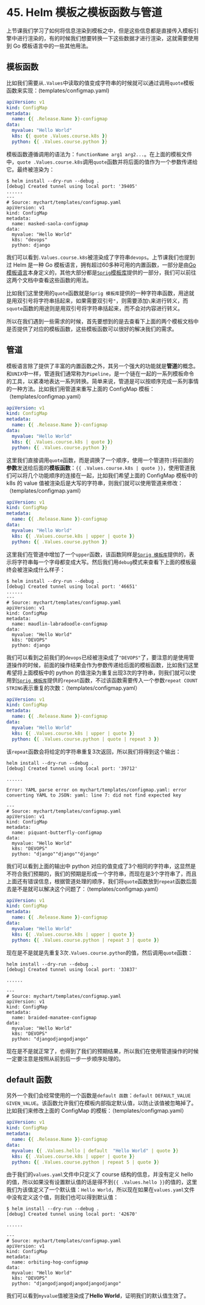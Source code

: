 # 45. Helm 模板之模板函数与管道
上节课我们学习了如何将信息渲染到模板之中，但是这些信息都是直接传入模板引擎中进行渲染的，有的时候我们想要转换一下这些数据才进行渲染，这就需要使用到 Go 模板语言中的一些其他用法。

## 模板函数
比如我们需要从`.Values`中读取的值变成字符串的时候就可以通过调用`quote`模板函数来实现：(templates/configmap.yaml)
```yaml
apiVersion: v1
kind: ConfigMap
metadata:
  name: {{ .Release.Name }}-configmap
data:
  myvalue: "Hello World"
  k8s: {{ quote .Values.course.k8s }}
  python: {{ .Values.course.python }}
```

模板函数遵循调用的语法为：`functionName arg1 arg2...`。在上面的模板文件中，`quote .Values.course.k8s`调用`quote`函数并将后面的值作为一个参数传递给它。最终被渲染为：
```shell
$ helm install --dry-run --debug .
[debug] Created tunnel using local port: '39405'
......
---
# Source: mychart/templates/configmap.yaml
apiVersion: v1
kind: ConfigMap
metadata:
  name: masked-saola-configmap
data:
  myvalue: "Hello World"
  k8s: "devops"
  python: django
```

我们可以看到`.Values.course.k8s`被渲染成了字符串`devops`。上节课我们也提到过 Helm 是一种 Go 模板语言，拥有超过60多种可用的内置函数，一部分是由[Go 模板语言](https://godoc.org/text/template)本身定义的，其他大部分都是[`Sprig`模板库](https://godoc.org/github.com/Masterminds/sprig)提供的一部分，我们可以前往这两个文档中查看这些函数的用法。

比如我们这里使用的`quote`函数就是`Sprig 模板库`提供的一种字符串函数，用途就是用双引号将字符串括起来，如果需要双引号`"`，则需要添加`\`来进行转义，而`squote`函数的用途则是用双引号将字符串括起来，而不会对内容进行转义。

所以在我们遇到一些需求的时候，首先要想到的是去查看下上面的两个模板文档中是否提供了对应的模板函数，这些模板函数可以很好的解决我们的需求。


## 管道
模板语言除了提供了丰富的内置函数之外，其另一个强大的功能就是**管道**的概念。和`UNIX`中一样，管道我们通常称为`Pipeline`，是一个链在一起的一系列模板命令的工具，以紧凑地表达一系列转换。简单来说，管道是可以按顺序完成一系列事情的一种方法。比如我们用管道来重写上面的 ConfigMap 模板：（templates/configmap.yaml）
```yaml
apiVersion: v1
kind: ConfigMap
metadata:
  name: {{ .Release.Name }}-configmap
data:
  myvalue: "Hello World"
  k8s: {{ .Values.course.k8s | quote }}
  python: {{ .Values.course.python }}
```

这里我们直接调用`quote`函数，而是调换了一个顺序，使用一个管道符`|`将前面的**参数**发送给后面的**模板函数**：`{{ .Values.course.k8s | quote }}`，使用管道我们可以将几个功能顺序的连接在一起，比如我们希望上面的 ConfigMap 模板中的 k8s 的 value 值被渲染后是大写的字符串，则我们就可以使用管道来修改：（templates/configmap.yaml）
```yaml
apiVersion: v1
kind: ConfigMap
metadata:
  name: {{ .Release.Name }}-configmap
data:
  myvalue: "Hello World"
  k8s: {{ .Values.course.k8s | upper | quote }}
  python: {{ .Values.course.python }}
```

这里我们在管道中增加了一个`upper`函数，该函数同样是[`Sprig 模板库`](https://godoc.org/github.com/Masterminds/sprig)提供的，表示将字符串每一个字母都变成大写。然后我们用`debug`模式来查看下上面的模板最终会被渲染成什么样子：
```shell
$ helm install --dry-run --debug .
[debug] Created tunnel using local port: '46651'
......
---
# Source: mychart/templates/configmap.yaml
apiVersion: v1
kind: ConfigMap
metadata:
  name: maudlin-labradoodle-configmap
data:
  myvalue: "Hello World"
  k8s: "DEVOPS"
  python: django
```

我们可以看到之前我们的`devops`已经被渲染成了`"DEVOPS"`了，要注意的是使用管道操作的时候，前面的操作结果会作为参数传递给后面的模板函数，比如我们这里希望将上面模板中的 python 的值渲染为重复出现3次的字符串，则我们就可以使用到[`Sprig 模板库`](https://godoc.org/github.com/Masterminds/sprig)提供的`repeat`函数，不过该函数需要传入一个参数`repeat COUNT STRING`表示重复的次数：（templates/configmap.yaml）
```yaml
apiVersion: v1
kind: ConfigMap
metadata:
  name: {{ .Release.Name }}-configmap
data:
  myvalue: "Hello World"
  k8s: {{ .Values.course.k8s | upper | quote }}
  python: {{ .Values.course.python | quote | repeat 3 }}
```

该`repeat`函数会将给定的字符串重复3次返回，所以我们将得到这个输出：
```shell
helm install --dry-run --debug .
[debug] Created tunnel using local port: '39712'

......

Error: YAML parse error on mychart/templates/configmap.yaml: error converting YAML to JSON: yaml: line 7: did not find expected key

---
# Source: mychart/templates/configmap.yaml
apiVersion: v1
kind: ConfigMap
metadata:
  name: piquant-butterfly-configmap
data:
  myvalue: "Hello World"
  k8s: "DEVOPS"
  python: "django""django""django"
```

我们可以看到上面的输出中 python 对应的值变成了3个相同的字符串，这显然是不符合我们预期的，我们的预期是形成一个字符串，而现在是3个字符串了，而且上面还有错误信息，根据管道处理的顺序，我们将`quote`函数放到`repeat`函数后面去是不是就可以解决这个问题了：（templates/configmap.yaml）
```yaml
apiVersion: v1
kind: ConfigMap
metadata:
  name: {{ .Release.Name }}-configmap
data:
  myvalue: "Hello World"
  k8s: {{ .Values.course.k8s | upper | quote }}
  python: {{ .Values.course.python | repeat 3 | quote }}
```

现在是不是就是先重复3次`.Values.course.python`的值，然后调用`quote`函数：
```shell
helm install --dry-run --debug .
[debug] Created tunnel using local port: '33837'

......

---
# Source: mychart/templates/configmap.yaml
apiVersion: v1
kind: ConfigMap
metadata:
  name: braided-manatee-configmap
data:
  myvalue: "Hello World"
  k8s: "DEVOPS"
  python: "djangodjangodjango"
```

现在是不是就正常了，也得到了我们的预期结果，所以我们在使用管道操作的时候一定要注意是按照从前到后一步一步顺序处理的。

## default 函数
另外一个我们会经常使用的一个函数是`default 函数`：`default DEFAULT_VALUE GIVEN_VALUE`。该函数允许我们在模板内部指定默认值，以防止该值被忽略掉了。比如我们来修改上面的 ConfigMap 的模板：（templates/configmap.yaml）
```yaml
apiVersion: v1
kind: ConfigMap
metadata:
  name: {{ .Release.Name }}-configmap
data:
  myvalue: {{ .Values.hello | default  "Hello World" | quote }}
  k8s: {{ .Values.course.k8s | upper | quote }}
  python: {{ .Values.course.python | repeat 5 | quote }}
```

由于我们的`values.yaml`文件中只定义了 course 结构的信息，并没有定义 hello 的值，所以如果没有设置默认值的话是得不到`{{ .Values.hello }}`的值的，这里我们为该值定义了一个默认值：`Hello World`，所以现在如果在`values.yaml`文件中没有定义这个值，则我们也可以得到默认值：
```shell
$ helm install --dry-run --debug .
[debug] Created tunnel using local port: '42670'

......

---
# Source: mychart/templates/configmap.yaml
apiVersion: v1
kind: ConfigMap
metadata:
  name: orbiting-hog-configmap
data:
  myvalue: "Hello World"
  k8s: "DEVOPS"
  python: "djangodjangodjangodjangodjango"
```

我们可以看到`myvalue`值被渲染成了**Hello World**，证明我们的默认值生效了。





